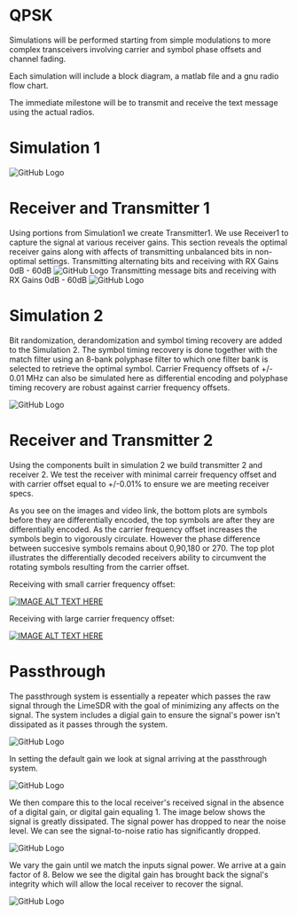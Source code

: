 # QPSK

Simulations will be performed starting from simple modulations to more complex transceivers involving carrier and symbol phase offsets and channel fading.

Each simulation will include a block diagram, a matlab file and a gnu radio flow chart.

The immediate milestone will be to transmit and receive the text message using the actual radios.

# Simulation 1
![GitHub Logo](/Diagrams/Simulation1.jpg)

# Receiver and Transmitter 1
Using portions from Simulation1 we create Transmitter1. We use Receiver1 to capture the signal at various receiver gains. This section reveals the optimal receiver gains along with affects of transmitting unbalanced bits in non-optimal settings.
Transmitting alternating bits and receiving with RX Gains 0dB - 60dB
![GitHub Logo](/Diagrams/AlternatingBitsGain.jpg)
Transmitting message bits and receiving with RX Gains 0dB - 60dB
![GitHub Logo](/Diagrams/messageRxGain.jpg)

# Simulation 2
Bit randomization, derandomization and symbol timing recovery are added to the Simulation 2. The symbol timing recovery is done together with the match filter using an 8-bank polyphase filter to which one filter bank is selected to retrieve the optimal symbol. Carrier Frequency offsets of +/- 0.01 MHz can also be simulated here as differential encoding and polyphase timing recovery are robust against carrier frequency offsets.

![GitHub Logo](/Diagrams/Simulation2.jpg)

# Receiver and Transmitter 2
Using the components built in simulation 2 we build transmitter 2 and receiver 2. We test the receiver with minimal carreir frequency offset and with carrier offset equal to +/-0.01% to ensure we are meeting receiver specs.

As you see on the images and video link, the bottom plots are symbols before they are differentially encoded, the top symbols are after they are differentially encoded. As the carrier frequency offset increases the symbols begin to vigorously circulate. However the phase difference between succesive symbols remains about 0,90,180 or 270. The top plot illustrates the differentially decoded receivers ability to circumvent the rotating symbols resulting from the carrier offset. 

Receiving with small carrier frequency offset:

[![IMAGE ALT TEXT HERE](http://img.youtube.com/vi/Y3vxdlXoFrQ/0.jpg)](https://www.youtube.com/watch?v=Y3vxdlXoFrQ)

Receiving with large carrier frequency offset:

[![IMAGE ALT TEXT HERE](http://img.youtube.com/vi/ZyHpjHddlck/0.jpg)](https://www.youtube.com/watch?v=ZyHpjHddlck&feature=youtu.be)

# Passthrough
The passthrough system is essentially a repeater which passes the raw signal through the LimeSDR with the goal of minimizing any affects on the signal. The system includes a digial gain to ensure the signal's power isn't dissipated as it passes through the system.

![GitHub Logo](/Diagrams/passthrough.jpg)

In setting the default gain we look at signal arriving at the passthrough system.

![GitHub Logo](/Diagrams/passthrough_in.jpg)

We then compare this to the local receiver's received signal in the absence of a digital gain, or digital gain equaling 1. The image below shows the signal is greatly dissipated. The signal power has dropped to near the noise level. We can see the signal-to-noise ratio has significantly dropped. 

![GitHub Logo](/Diagrams/passthrough_nogain.jpg)

We vary the gain until we match the inputs signal power. We arrive at a gain factor of 8. Below we see the digital gain has brought back the signal's integrity which will allow the local receiver to recover the signal.

![GitHub Logo](/Diagrams/passthrough_x8gain.jpg)
